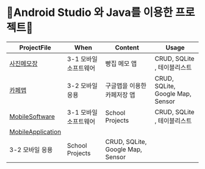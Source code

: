 # 📱Android Studio 와 Java를 이용한 프로젝트📱

| ProjectFile | When | Content | Usage | 
| ------ | ------ | ------- |----------- | 
| [사진메모장](https://github.com/yujindonut/android-java/tree/main/Android_MemoApp#readme) | 3-1 모바일소프트웨어 | 빵집 메모 앱 | CRUD, SQLite , 테이블리스트 | 
| [카페맵](https://github.com/yujindonut/android-java/tree/main/AndroidProject_CafeHopingDay#readme) | 3-2 모바일 응용 | 구글맵을 이용한 카페저장 앱 | CRUD, SQLite, Google Map, Sensor |
| [MobileSoftware](https://github.com/yujindonut/android-java/tree/main/MobileSoftware)| 3-1 모바일소프트웨어 | School Projects | CRUD, SQLite , 테이블리스트 | 
| [MobileApplication](https://github.com/yujindonut/android-java/tree/main/MobileApplication)
| 3-2 모바일 응용 | School Projects | CRUD, SQLite, Google Map, Sensor |
